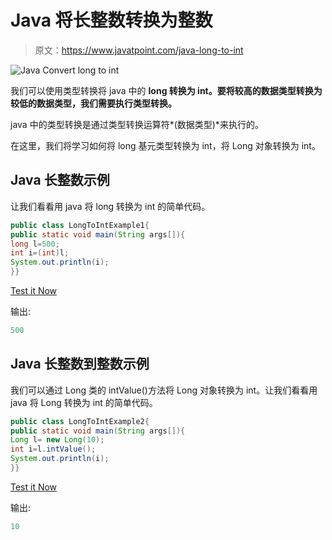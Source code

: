 # Java 将长整数转换为整数

> 原文：<https://www.javatpoint.com/java-long-to-int>

![Java Convert long to int](../img/af61a13cccb2ef477f4c5c71f3eba6e2.png)

我们可以使用类型转换将 java 中的 **long 转换为 int。要将较高的数据类型转换为较低的数据类型，我们需要执行类型转换。**

java 中的类型转换是通过类型转换运算符*(数据类型)*来执行的。

在这里，我们将学习如何将 long 基元类型转换为 int，将 Long 对象转换为 int。

## Java 长整数示例

让我们看看用 java 将 long 转换为 int 的简单代码。

```java
public class LongToIntExample1{
public static void main(String args[]){
long l=500;
int i=(int)l;
System.out.println(i);
}}

```

[Test it Now](https://compiler.javatpoint.com/opr/test.jsp?filename=LongToIntExample1)

输出:

```java
500

```

## Java 长整数到整数示例

我们可以通过 Long 类的 intValue()方法将 Long 对象转换为 int。让我们看看用 java 将 Long 转换为 int 的简单代码。

```java
public class LongToIntExample2{
public static void main(String args[]){
Long l= new Long(10);
int i=l.intValue();
System.out.println(i);
}}

```

[Test it Now](https://compiler.javatpoint.com/opr/test.jsp?filename=LongToIntExample2)

输出:

```java
10

```